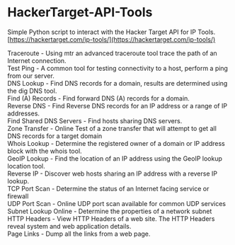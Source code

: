 # HackerTarget-API-Tools
Simple Python script to interact with the Hacker Target API for IP Tools.  
[https://hackertarget.com/ip-tools/](https://hackertarget.com/ip-tools/)  

Traceroute - Using mtr an advanced traceroute tool trace the path of an Internet connection.  
Test Ping	- A common tool for testing connectivity to a host, perform a ping from our server.  
DNS Lookup - Find DNS records for a domain, results are determined using the dig DNS tool.  
Find (A) Records - Find forward DNS (A) records for a domain.  
Reverse DNS - Find Reverse DNS records for an IP address or a range of IP addresses.  
Find Shared DNS Servers -	Find hosts sharing DNS servers.  
Zone Transfer -	Online Test of a zone transfer that will attempt to get all DNS records for a target domain  
Whois Lookup - Determine the registered owner of a domain or IP address block with the whois tool.  
GeoIP Lookup -	Find the location of an IP address using the GeoIP lookup location tool.  
Reverse IP -	Discover web hosts sharing an IP address with a reverse IP lookup.  
TCP Port Scan - Determine the status of an Internet facing service or firewall  
UDP Port Scan	- Online UDP port scan available for common UDP services  
Subnet Lookup Online - Determine the properties of a network subnet  
HTTP Headers -	View HTTP Headers of a web site. The HTTP Headers reveal system and web application details.  
Page Links -	Dump all the links from a web page.  
